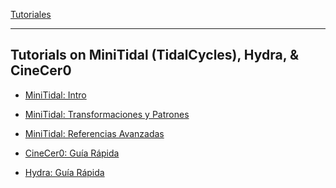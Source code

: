 
[Tutoriales](../README.md)    

-------------------------------------------------------------------------------  

## Tutorials on MiniTidal (TidalCycles), Hydra, & CineCer0

+ [MiniTidal: Intro](MiniTidal-Intro.md)

+ [MiniTidal: Transformaciones y Patrones](MiniTidal-TranformPatterns.md)

+ [MiniTidal: Referencias Avanzadas](MiniTidal-AdvanceReferences.md)

+ [CineCer0: Guía Rápida](CineCer0-Cheatsheet.md)

+ [Hydra: Guía Rápida](Hydra-Cheatsheet.md)

<!-- + [CineCer0: Intro](CineCer0-Intro.md)

+ [CineCer0: Animated parameters](CineCer0-AnimatedParameters.md)

+ [CineCer0: Advance References](CineCer0-AdvanceReferences.md)

+ [Hydra: Intro](Hydra-Intro.md)

+ [Hydra: Modulators](Hydra-Modulators.md)

+ [Hydra: Importing Video, Images, and Camera Feed](Hydra-VidImgCam.md)

+ [Hydra: Advance References](Hydra-AdvanceReferences.md) -->
